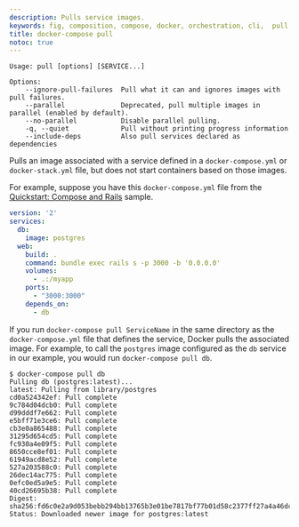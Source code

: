 ```yaml
---
description: Pulls service images.
keywords: fig, composition, compose, docker, orchestration, cli,  pull
title: docker-compose pull
notoc: true
---
```


```none
Usage: pull [options] [SERVICE...]

Options:
    --ignore-pull-failures  Pull what it can and ignores images with pull failures.
    --parallel              Deprecated, pull multiple images in parallel (enabled by default).
    --no-parallel           Disable parallel pulling.
    -q, --quiet             Pull without printing progress information
    --include-deps          Also pull services declared as dependencies
```

Pulls an image associated with a service defined in a `docker-compose.yml` or `docker-stack.yml` file, but does not start containers based on those images.

For example, suppose you have this `docker-compose.yml` file from the [Quickstart: Compose and Rails](../../samples/rails.md) sample.

```yaml
version: '2'
services:
  db:
    image: postgres
  web:
    build: .
    command: bundle exec rails s -p 3000 -b '0.0.0.0'
    volumes:
      - .:/myapp
    ports:
      - "3000:3000"
    depends_on:
      - db
```

If you run `docker-compose pull ServiceName` in the same directory as the `docker-compose.yml` file that defines the service, Docker pulls the associated image. For example, to call the `postgres` image configured as the `db` service in our example, you would run `docker-compose pull db`.

```console
$ docker-compose pull db
Pulling db (postgres:latest)...
latest: Pulling from library/postgres
cd0a524342ef: Pull complete
9c784d04dcb0: Pull complete
d99dddf7e662: Pull complete
e5bff71e3ce6: Pull complete
cb3e0a865488: Pull complete
31295d654cd5: Pull complete
fc930a4e09f5: Pull complete
8650cce8ef01: Pull complete
61949acd8e52: Pull complete
527a203588c0: Pull complete
26dec14ac775: Pull complete
0efc0ed5a9e5: Pull complete
40cd26695b38: Pull complete
Digest: sha256:fd6c0e2a9d053bebb294bb13765b3e01be7817bf77b01d58c2377ff27a4a46dc
Status: Downloaded newer image for postgres:latest
```
